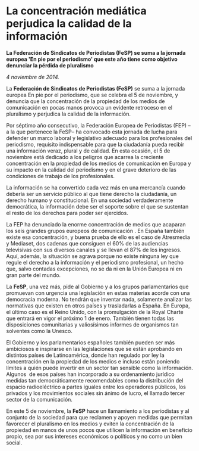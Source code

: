 # La concentración mediática perjudica la calidad de la información

**La Federación de Sindicatos de Periodistas (FeSP) se suma a la jornada europea 'En pie por el periodismo' que este año tiene como objetivo denunciar la pérdida de pluralismo**

*4 noviembre de 2014.*

La **Federación de Sindicatos de Periodistas (FeSP)** se suma a la jornada europea En pie por el periodismo, que se celebra el 5 de noviembre, y denuncia que la concentración de la propiedad de los medios de comunicación en pocas manos provoca un evidente retroceso en el pluralismo y perjudica la calidad de la información.

Por séptimo año consecutivo, la Federación Europea de Periodistas (FEP) –a la que pertenece la FeSP– ha convocado esta jornada de lucha para defender un marco laboral y legislativo adecuado para los profesionales del periodismo, requisito indispensable para que la ciudadanía pueda recibir una información veraz, plural y de calidad. En esta ocasión, el 5 de noviembre está dedicado a los peligros que acarrea la creciente concentración en la propiedad de los medios de comunicación en Europa y su impacto en la calidad del periodismo y en el grave deterioro de las condiciones de trabajo de los profesionales.

La información se ha convertido cada vez más en una mercancía cuando debería ser un servicio público al que tiene derecho la ciudadanía, un derecho humano y constitucional. En una sociedad verdaderamente democrática, la información debe ser el soporte sobre el que se sustentan el resto de los derechos para poder ser ejercidos.

La FEP ha denunciado la enorme concentración de medios que acaparan los seis grandes grupos europeos de comunicación . En España también existe esa concentración, y buena prueba de ello es el caso de Atresmedia y Mediaset, dos cadenas que consiguen el 60% de las audiencias televisivas con sus diversos canales y se llevan el 87% de los ingresos. Aquí, además, la situación se agrava porque no existe ninguna ley que regule el derecho a la información y el periodismo profesional, un hecho que, salvo contadas excepciones, no se da ni en la Unión Europea ni en gran parte del mundo.

La **FeSP**, una vez más, pide al Gobierno y a los grupos parlamentarios que promuevan con urgencia una legislación en estas materias acorde con una democracia moderna. No tendrán que inventar nada, solamente analizar las normativas que existen en otros países y trasladarlas a España. En Europa, el último caso es el Reino Unido, con la promulgación de la Royal Charte que entrará en vigor el próximo 1 de enero. También tienen todas las disposiciones comunitarias y valiosísimos informes de organismos tan solventes como la Unesco.

El Gobierno y los parlamentarios españoles también pueden ser más ambiciosos e inspirarse en las legislaciones que se están aprobando en distintos países de Latinoamérica, donde han regulado por ley la concentración en la propiedad de los medios e incluso están poniendo límites a quién puede invertir en un sector tan sensible como la información. Algunos  de esos países han incorporado a su ordenamiento jurídico medidas tan democráticamente recomendables como la distribución del espacio radioeléctrico a partes iguales entre los operadores públicos, los privados y los movimientos sociales sin ánimo de lucro, el llamado tercer sector de la comunicación.

En este 5 de noviembre, la **FeSP** hace un llamamiento a los periodistas y al conjunto de la sociedad para que reclamen y apoyen medidas que permitan favorecer el pluralismo en los medios y eviten la concentración de la propiedad en manos de unos pocos que utilicen la información en beneficio propio, sea por sus intereses económicos o políticos y no como un bien social.
